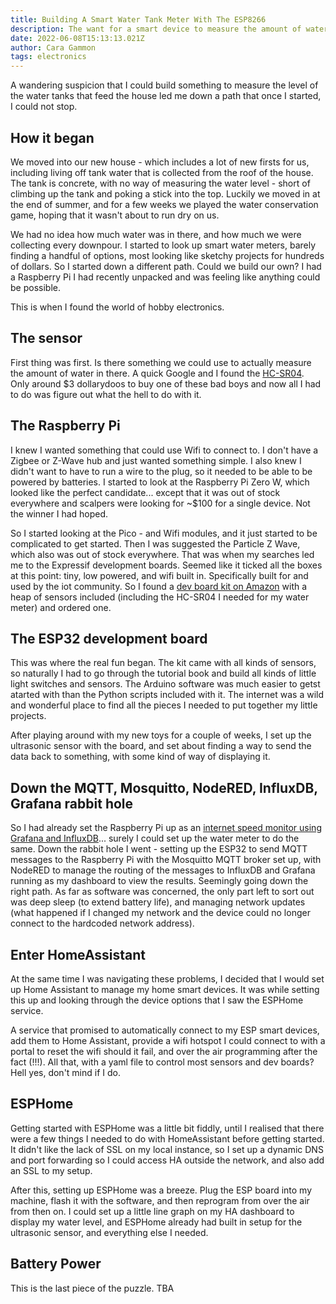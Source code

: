 ```yaml
---
title: Building A Smart Water Tank Meter With The ESP8266
description: The want for a smart device to measure the amount of water left in our water tank led to a new interest in hobby electronics opening up a whole new world of possibilities when it comes to cheap and easy to build smart home devices.
date: 2022-06-08T15:13:13.021Z
author: Cara Gammon
tags: electronics
---
```


A wandering suspicion that I could build something to measure the level of the water tanks that feed the house led me down a path that once I started, I could not stop.

## How it began

We moved into our new house - which includes a lot of new firsts for us, including living off tank water that is collected from the roof of the house. The tank is concrete, with no way of measuring the water level - short of climbing up the tank and poking a stick into the top. Luckily we moved in at the end of summer, and for a few weeks we played the water conservation game, hoping that it wasn't about to run dry on us.

We had no idea how much water was in there, and how much we were collecting every downpour. I started to look up smart water meters, barely finding a handful of options, most looking like sketchy projects for hundreds of dollars. So I started down a different path. Could we build our own? I had a Raspberry Pi I had recently unpacked and was feeling like anything could be possible.

This is when I found the world of hobby electronics.

## The sensor

First thing was first. Is there something we could use to actually measure the amount of water in there. A quick Google and I found the [HC-SR04](https://core-electronics.com.au/hc-sr04-ultrasonic-module-distance-measuring-sensor.html). Only around $3 dollarydoos to buy one of these bad boys and now all I had to do was figure out what the hell to do with it.

## The Raspberry Pi
I knew I wanted something that could use Wifi to connect to. I don't have a Zigbee or Z-Wave hub and just wanted something simple. I also knew I didn't want to have to run a wire to the plug, so it needed to be able to be powered by batteries. I started to look at the Raspberry Pi Zero W, which looked like the perfect candidate... except that it was out of stock everywhere and scalpers were looking for ~$100 for a single device. Not the winner I had hoped. 

So I started looking at the Pico - and Wifi modules, and it just started to be complicated to get started. Then I was suggested the Particle Z Wave, which also was out of stock everywhere. That was when my searches led me to the Expressif development boards. Seemed like it ticked all the boxes at this point: tiny, low powered, and wifi built in. Specifically built for and used by the iot community. So I found a [dev board kit on Amazon](https://www.amazon.com.au/Freenove-ESP32-WROVER-Contained-Compatible-Bluetooth/dp/B09CGB1BGV/) with a heap of sensors included (including the HC-SR04 I needed for my water meter) and ordered one.

## The ESP32 development board

This was where the real fun began. The kit came with all kinds of sensors, so naturally I had to go through the tutorial book and build all kinds of little light switches and sensors. The Arduino software was much easier to getst atarted with than the Python scripts included with it. The internet was a wild and wonderful place to find all the pieces I needed to put together my little projects. 

After playing around with my new toys for a couple of weeks, I set up the ultrasonic sensor with the board, and set about finding a way to send the data back to something, with some kind of way of displaying it.

## Down the MQTT, Mosquitto, NodeRED, InfluxDB, Grafana rabbit hole

So I had already set the Raspberry Pi up as an [internet speed monitor using Grafana and InfluxDB](https://pimylifeup.com/raspberry-pi-internet-speed-monitor/)... surely I could set up the water meter to do the same. Down the rabbit hole I went - setting up the ESP32 to send MQTT messages to the Raspberry Pi with the Mosquitto MQTT broker set up, with NodeRED to manage the routing of the messages to InfluxDB and Grafana running as my dashboard to view the results. Seemingly going down the right path. As far as software was concerned, the only part left to sort out was deep sleep (to extend battery life), and managing network updates (what happened if I changed my network and the device could no longer connect to the hardcoded network address).

## Enter HomeAssistant

At the same time I was navigating these problems, I decided that I would set up Home Assistant to manage my home smart devices. It was while setting this up and looking through the device options that I saw the ESPHome service.

A service that promised to automatically connect to my ESP smart devices, add them to Home Assistant, provide a wifi hotspot I could connect to with a portal to reset the wifi should it fail, and over the air programming after the fact (!!!). All that, with a yaml file to control most sensors and dev boards? Hell yes, don't mind if I do.

## ESPHome

Getting started with ESPHome was a little bit fiddly, until I realised that there were a few things I needed to do with HomeAssistant before getting started. It didn't like the lack of SSL on my local instance, so I set up a dynamic DNS and port forwarding so I could access HA outside the network, and also add an SSL to my setup. 

After this, setting up ESPHome was a breeze. Plug the ESP board into my machine, flash it with the software, and then reprogram from over the air from then on. I could set up a little line graph on my HA dashboard to display my water level, and ESPHome already had built in setup for the ultrasonic sensor, and everything else I needed.

## Battery Power

This is the last piece of the puzzle. TBA
